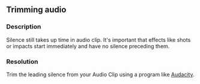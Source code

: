 ## Trimming audio
### Description
Silence still takes up time in audio clip. It's important that effects like shots or impacts start immediately and have no silence preceding them.

### Resolution
Trim the leading silence from your Audio Clip using a program like [Audacity](https://www.audacityteam.org).